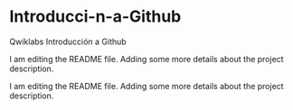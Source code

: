 # Introducci-n-a-Github
Qwiklabs Introducción a Github

I am editing the README file. Adding some more details about the project description.

I am editing the README file. Adding some more details about the project description.


